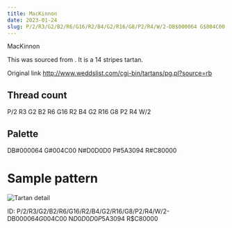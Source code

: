 ```yaml
---
title: MacKinnon
date: 2023-01-24
slug: P/2/R3/G2/B2/R6/G16/R2/B4/G2/R16/G8/P2/R4/W/2-DB$000064 G$004C00 N$D0D0D0 P$5A3094 R$C80000
---
```

MacKinnon

This was sourced from <no value>.  It is a 14 stripes tartan.

Original link http://www.weddslist.com/cgi-bin/tartans/pg.pl?source=rb

## Thread count
P/2 R3 G2 B2 R6 G16 R2 B4 G2 R16 G8 P2 R4 W/2

## Palette
DB#000064 G#004C00 N#D0D0D0 P#5A3094 R#C80000

# Sample pattern

![Tartan detail](tartan.png "P/2 R3 G2 B2 R6 G16 R2 B4 G2 R16 G8 P2 R4 W/2 tartan")

ID: P/2/R3/G2/B2/R6/G16/R2/B4/G2/R16/G8/P2/R4/W/2-DB$000064 G$004C00 N$D0D0D0 P$5A3094 R$C80000